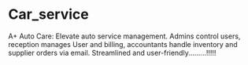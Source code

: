 # Car_service
A+ Auto Care: Elevate auto service management. Admins control users, reception manages User and billing, accountants handle inventory and supplier orders via email. Streamlined and user-friendly.........!!!!!
